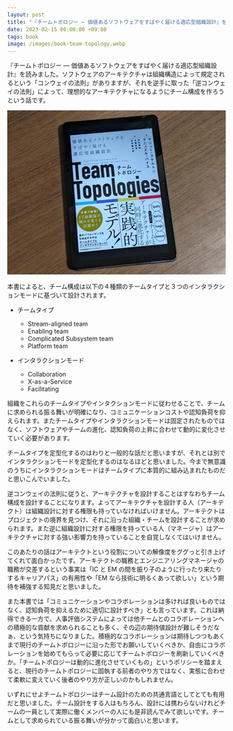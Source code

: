```yaml
---
layout: post
title: "『チームトポロジー ― 価値あるソフトウェアをすばやく届ける適応型組織設計』を読んだ"
date: 2023-02-15 00:00:00 +09:00
tags: book
image: /images/book-team-topology.webp
---
```


『チームトポロジー ― 価値あるソフトウェアをすばやく届ける適応型組織設計』を読みました。ソフトウェアのアーキテクチャは組織構造によって規定されるという「コンウェイの法則」がありますが、それを逆手に取った「逆コンウェイの法則」によって、理想的なアーキテクチャになるようにチーム構成を作ろうという話です。

![表紙](/images/book-team-topology.webp)

本書によると、チーム構成は以下の４種類のチームタイプと３つのインタラクションモードに基づいて設計されます。

- チームタイプ
  - Stream-aligned team
  - Enabling team
  - Complicated Subsystem team
  - Platform team

- インタラクションモード
  - Collaboration
  - X-as-a-Service
  - Facilitating

組織をこれらのチームタイプやインタクションモードに従わせることで、チームに求められる振る舞いが明確になり、コミュニケーションコストや認知負荷を抑えられます。またチームタイプやインタラクションモードは固定されたものではなく、ソフトウェアやチームの進化、認知負荷の上昇に合わせて動的に変化させていく必要があります。

チームタイプを定型化するのはわりと一般的な話だと思いますが、それとは別でインタラクションモードを定型化するのはなるほどと思いました。今まで無意識のうちにインタラクションモードはチームタイプに本質的に組み込まれたものだと思いこんでいました。

逆コンウェイの法則に従うと、アーキテクチャを設計することはすなわちチーム構成を設計することになります。よってアーキテクチャを設計する人（アーキテクト）は組織設計に対する権限も持っていなければいけません。アーキテクトはプロジェクトの境界を見つけ、それに沿った組織・チームを設計することが求められます。また逆に組織設計に対する権限を持っている人（マネージャ）はアーキテクチャに対する強い影響力を持っていることを自覚しなくてはいけません。

このあたりの話はアーキテクトという役割についての解像度をググっと引き上げてくれて面白かったです。アーキテクトの職務とエンジニアリングマネージャの職務が交差するという事実は「IC と EM の間を振り子のように行ったり来たりするキャリアパス」の有用性や「EM なら技術に明るくあって欲しい」という期待を補強する知見だと思いました。

また本書では「コミュニケーションやコラボレーションは多ければ良いものではなく、認知負荷を抑えるために適切に設計すべき」とも言っています。これは納得できる一方で、人事評価システムによっては他チームとのコラボレーションへの積極的な貢献を求められることも多く、その辺の期待値設計が難しそうだなぁ、という気持ちになりました。積極的なコラボレーションは期待しつつもあくまで現行のチームトポロジーに沿った形でお願いしていくべきか、自由にコラボレーションを始めてもらって必要に応じてチームトポロジーを刷新していくべきか。「チームトポロジーは動的に進化させていくもの」というポリシーを踏まえると、現行のチームトポロジーに固執する前者のやり方ではなく、実態に合わせて柔軟に変えていく後者のやり方が正しいのかもしれません。

いずれにせよチームトポロジーはチーム設計のための共通言語としてとても有用だと思いました。チーム設計をする人はもちろん、設計には携わらないけれどチームの一員として実際に働くメンバーの人にも是非読んでみて欲しいです。チームとして求められている振る舞いが分かって面白いと思います。
